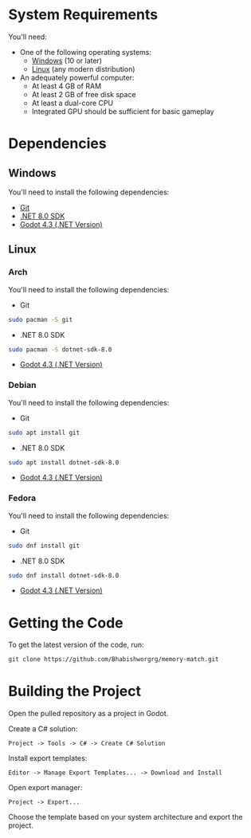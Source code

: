 # System Requirements

You'll need:
- One of the following operating systems:
  - [Windows](#Windows) (10 or later)
  - [Linux](#Linux) (any modern distribution)
- An adequately powerful computer:
    - At least 4 GB of RAM
    - At least 2 GB of free disk space
    - At least a dual-core CPU
    - Integrated GPU should be sufficient for basic gameplay

# Dependencies

## Windows
You'll need to install the following dependencies:
- [Git](https://git-scm.com/download/win)
- [.NET 8.0 SDK](https://dotnet.microsoft.com/en-us/download/dotnet/8.0)
- [Godot 4.3 (.NET Version)](https://godotengine.org/download/archive/4.3-stable/)

## Linux
### Arch
You'll need to install the following dependencies:
- Git
```bash
sudo pacman -S git
```
- .NET 8.0 SDK
```bash
sudo pacman -S dotnet-sdk-8.0
```
- [Godot 4.3 (.NET Version)](https://godotengine.org/download/archive/4.3-stable/)

### Debian
You'll need to install the following dependencies:
- Git
```bash
sudo apt install git
```
- .NET 8.0 SDK
```bash
sudo apt install dotnet-sdk-8.0
```
- [Godot 4.3 (.NET Version)](https://godotengine.org/download/archive/4.3-stable/)

### Fedora
You'll need to install the following dependencies:
- Git
```bash
sudo dnf install git
```
- .NET 8.0 SDK
```bash
sudo dnf install dotnet-sdk-8.0
```
- [Godot 4.3 (.NET Version)](https://godotengine.org/download/archive/4.3-stable/)

# Getting the Code

To get the latest version of the code, run:
```bash
git clone https://github.com/Bhabishworgrg/memory-match.git
```

# Building the Project

Open the pulled repository as a project in Godot.

Create a C# solution:
```
Project -> Tools -> C# -> Create C# Solution
```

Install export templates:
```
Editor -> Manage Export Templates... -> Download and Install
```

Open export manager:
```
Project -> Export...
```

Choose the template based on your system architecture and export the project.
